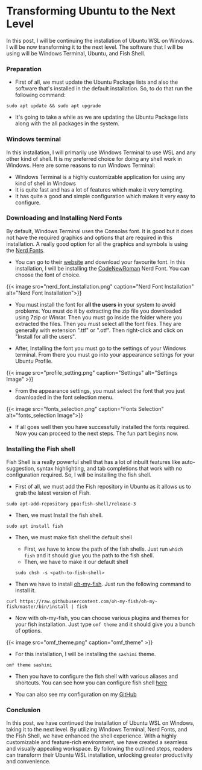 # Transforming Ubuntu to the Next Level

In this post, I will be continuing the installation of Ubuntu WSL on Windows. I will be now transforming it to the next level. The software that I will be using will be Windows Terminal, Ubuntu, and Fish Shell.
<!--more-->

### Preparation

- First of all, we must update the Ubuntu Package lists and also the software that's installed in the default installation. So, to do that run the following command: 
```shell 
sudo apt update && sudo apt upgrade
```
- It's going to take a while as we are updating the Ubuntu Package lists along with the all packages in the system.

### Windows terminal

In this installation, I will primarily use Windows Terminal to use WSL and any other kind of shell. It is my preferred choice for doing any shell work in Windows. Here are some reasons to run Windows Terminal:
    
- Windows Terminal is a highly customizable application for using any kind of shell in Windows  
- It is quite fast and has a lot of features which make it very tempting. 
- It has quite a good and simple configuration which makes it very easy to configure. 

### Downloading and Installing Nerd Fonts 

By default, Windows Terminal uses the Consolas font. It is good but it does not have the required graphics and options that are required in this installation. A really good option for all the graphics and symbols is using the [Nerd Fonts](https://nerdfonts.com).

- You can go to their [website](https://nerdfonst.com/font-downloads) and download your favourite font. In this installation, I will be installing the [CodeNewRoman](https://github.com/ryanoasis/nerd-fonts/releases/download/v3.0.2/CodeNewRoman.zip) Nerd Font. You can choose the font of choice. 

{{< image src="nerd_font_installation.png" caption="Nerd Font Installation" alt="Nerd Font Installation">}}

- You must install the font for **all the users** in your system to avoid problems. You must do it by extracting the zip file you downloaded using 7zip or Winrar. Then you must go inside the folder where you extracted the files. Then you must select all the font files. 
They are generally with extension ".ttf" or ".otf". Then right-click and click on "Install for all the users".

- After, Installing the font you must go to the settings of your Windows terminal. From there you must go into your appearance settings for your Ubuntu Profile. 

{{< image src="profile_setting.png"  caption="Settings" alt="Settings Image" >}}

- From the appearance settings, you must select the font that you just downloaded in the font selection menu. 

{{< image src="fonts_selection.png" caption="Fonts Selection" alt="fonts_selection Image">}}

- If all goes well then you have successfully installed the fonts required. Now you can proceed to the next steps. The fun part begins now.

### Installing the Fish shell 

Fish Shell is a really powerful shell that has a lot of inbuilt features like auto-suggestion, syntax highlighting, and tab completions that work with no configuration required. So, I will be installing the fish shell. 

- First of all, we must add the Fish repository in Ubuntu as it allows us to grab the latest version of Fish.

```shell
sudo apt-add-repository ppa:fish-shell/release-3
```

- Then, we must Install the fish shell. 
```shell 
sudo apt install fish
```

- Then, we must make fish shell the default shell 
    - First, we have to know the path of the fish shells. Just run
    `which fish` and it should give you the path to the fish shell.
    - Then, we have to make it our default shell
    ```shell
    sudo chsh -s <path-to-fish-shell>
    ```

- Then we have to install [oh-my-fish](https://github.com/oh-my-fish/oh-my-fish). Just run the following command to install it.
```shell
curl https://raw.githubusercontent.com/oh-my-fish/oh-my-fish/master/bin/install | fish
```
- Now with oh-my-fish, you can choose various plugins and themes for your fish installation. Just type `omf theme` and it should give you a bunch of options. 

{{< image src="omf_theme.png" caption="omf_theme" >}}
- For this installation, I will be installing the `sashimi` theme. 
```shell
omf theme sashimi
```

- Then you have to configure the fish shell with various aliases and shortcuts. You can see how you can configure fish shell [here](https://fishshell.com/docs/current/index.html)

- You can also see my configuration on my [GitHub](https://github.com/SuyogPrasai/dotfiles/blob/master/fish/.config/fish/config.fish)

### Conclusion 
In this post, we have continued the installation of Ubuntu WSL on Windows, taking it to the next level. By utilizing Windows Terminal, Nerd Fonts, and the Fish Shell, we have enhanced the shell experience. With a highly customizable and feature-rich environment, we have created a seamless and visually appealing workspace. By following the outlined steps, readers can transform their Ubuntu WSL installation, unlocking greater productivity and convenience.

